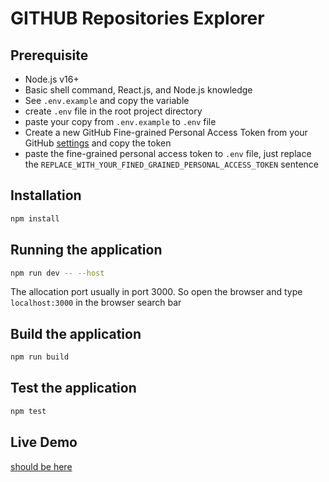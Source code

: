 # GITHUB Repositories Explorer

## Prerequisite
- Node.js v16+
- Basic shell command, React.js, and Node.js knowledge
- See `.env.example` and copy the variable
- create `.env` file in the root project directory
- paste your copy from `.env.example` to `.env` file
- Create a new GitHub Fine-grained Personal Access Token from your GitHub [settings](https://github.com/settings/tokens?type=beta) and copy the token
- paste the fine-grained personal access token to `.env` file, just replace the `REPLACE_WITH_YOUR_FINED_GRAINED_PERSONAL_ACCESS_TOKEN` sentence

## Installation
```bash
npm install
```

## Running the application
```bash
npm run dev -- --host
```

The allocation port usually in port 3000. So open the browser and type `localhost:3000` in the browser search bar

## Build the application
```bash
npm run build
```

## Test the application
```bash
npm test
```

## Live Demo
[should be here](http://localhost:3000)
